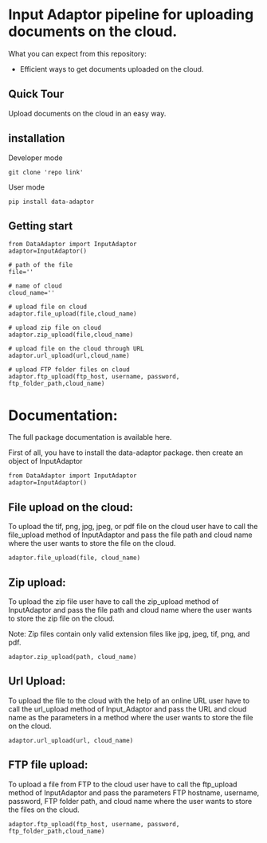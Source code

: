 # Input Adaptor pipeline for uploading documents on the cloud.

What you can expect from this repository:

- Efficient ways to get documents uploaded on the cloud.

## Quick Tour

Upload documents on the cloud in an easy way.

## installation

Developer mode

```
git clone 'repo link'
```

User mode

```
pip install data-adaptor
```

## Getting start

```
from DataAdaptor import InputAdaptor
adaptor=InputAdaptor()
```

```
# path of the file
file=''

# name of cloud
cloud_name=''

# upload file on cloud
adaptor.file_upload(file,cloud_name)

# upload zip file on cloud
adaptor.zip_upload(file,cloud_name)

# upload file on the cloud through URL
adaptor.url_upload(url,cloud_name)

# upload FTP folder files on cloud
adaptor.ftp_upload(ftp_host, username, password, ftp_folder_path,cloud_name)
```

# Documentation:

The full package documentation is available here.

First of all, you have to install the data-adaptor package.
then create an object of InputAdaptor

```
from DataAdaptor import InputAdaptor
adaptor=InputAdaptor()
```

## File upload on the cloud:

To upload the tif, png, jpg, jpeg, or pdf file on the cloud user have to call the file_upload method of InputAdaptor and pass the file path and cloud name where the user wants to store the file on the cloud.

```
adaptor.file_upload(file, cloud_name)
```

## Zip upload:

To upload the zip file user have to call the zip_upload method of InputAdaptor and pass the file path and cloud name where the user wants to store the zip file on the cloud.

Note: Zip files contain only valid extension files like jpg, jpeg, tif, png, and pdf.

```
adaptor.zip_upload(path, cloud_name)
```

## Url Upload:

To upload the file to the cloud with the help of an online URL user have to call the url_upload method of Input_Adaptor and pass the URL and cloud name as the parameters in a method where the user wants to store the file on the cloud.

```
adaptor.url_upload(url, cloud_name)
```

## FTP file upload:

To upload a file from FTP to the cloud user have to call the ftp_upload method of InputAdaptor and pass the parameters FTP hostname, username, password, FTP folder path, and cloud name where the user wants to store the files on the cloud.

```
adaptor.ftp_upload(ftp_host, username, password, ftp_folder_path,cloud_name)
```